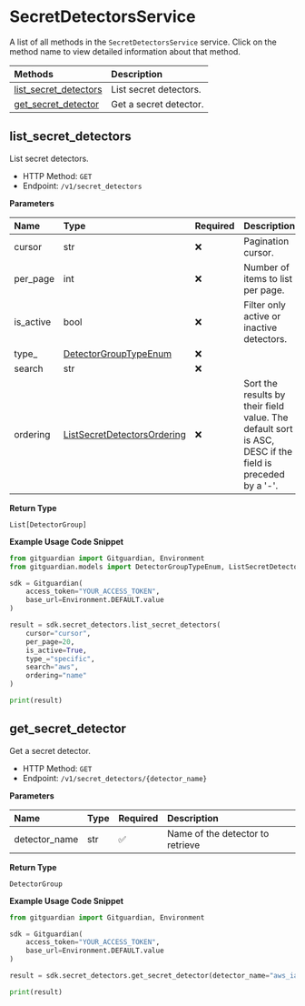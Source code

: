 # SecretDetectorsService

A list of all methods in the `SecretDetectorsService` service. Click on the method name to view detailed information about that method.

| Methods                                         | Description            |
| :---------------------------------------------- | :--------------------- |
| [list_secret_detectors](#list_secret_detectors) | List secret detectors. |
| [get_secret_detector](#get_secret_detector)     | Get a secret detector. |

## list_secret_detectors

List secret detectors.

- HTTP Method: `GET`
- Endpoint: `/v1/secret_detectors`

**Parameters**

| Name      | Type                                                                    | Required | Description                                                                                             |
| :-------- | :---------------------------------------------------------------------- | :------- | :------------------------------------------------------------------------------------------------------ |
| cursor    | str                                                                     | ❌       | Pagination cursor.                                                                                      |
| per_page  | int                                                                     | ❌       | Number of items to list per page.                                                                       |
| is_active | bool                                                                    | ❌       | Filter only active or inactive detectors.                                                               |
| type\_    | [DetectorGroupTypeEnum](../models/DetectorGroupTypeEnum.md)             | ❌       |                                                                                                         |
| search    | str                                                                     | ❌       |                                                                                                         |
| ordering  | [ListSecretDetectorsOrdering](../models/ListSecretDetectorsOrdering.md) | ❌       | Sort the results by their field value. The default sort is ASC, DESC if the field is preceded by a '-'. |

**Return Type**

`List[DetectorGroup]`

**Example Usage Code Snippet**

```python
from gitguardian import Gitguardian, Environment
from gitguardian.models import DetectorGroupTypeEnum, ListSecretDetectorsOrdering

sdk = Gitguardian(
    access_token="YOUR_ACCESS_TOKEN",
    base_url=Environment.DEFAULT.value
)

result = sdk.secret_detectors.list_secret_detectors(
    cursor="cursor",
    per_page=20,
    is_active=True,
    type_="specific",
    search="aws",
    ordering="name"
)

print(result)
```

## get_secret_detector

Get a secret detector.

- HTTP Method: `GET`
- Endpoint: `/v1/secret_detectors/{detector_name}`

**Parameters**

| Name          | Type | Required | Description                      |
| :------------ | :--- | :------- | :------------------------------- |
| detector_name | str  | ✅       | Name of the detector to retrieve |

**Return Type**

`DetectorGroup`

**Example Usage Code Snippet**

```python
from gitguardian import Gitguardian, Environment

sdk = Gitguardian(
    access_token="YOUR_ACCESS_TOKEN",
    base_url=Environment.DEFAULT.value
)

result = sdk.secret_detectors.get_secret_detector(detector_name="aws_iam")

print(result)
```

<!-- This file was generated by liblab | https://liblab.com/ -->
